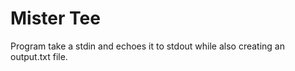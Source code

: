 Mister Tee
==============
Program take a stdin and echoes it to stdout while also
creating an output.txt file.